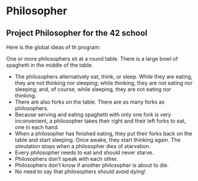Philosopher
==

Project Philosopher for the 42 school
--

Here is the global ideas of th program:

One or more philosophers sit at a round table.
There is a large bowl of spaghetti in the middle of the table.
* The philosophers alternatively eat, think, or sleep.
While they are eating, they are not thinking nor sleeping; while thinking, they are not eating nor sleeping;
and, of course, while sleeping, they are not eating nor thinking.
* There are also forks on the table. There are as many forks as philosophers.
* Because serving and eating spaghetti with only one fork is very inconvenient, a
philosopher takes their right and their left forks to eat, one in each hand.
* When a philosopher has finished eating, they put their forks back on the table and start sleeping. Once awake, they start thinking again. The simulation stops when a philosopher dies of starvation.
* Every philosopher needs to eat and should never starve.
* Philosophers don’t speak with each other.
* Philosophers don’t know if another philosopher is about to die.
* No need to say that philosophers should avoid dying!
